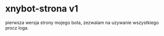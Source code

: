 # xnybot-strona v1
pierwsza wersja strony mojego bota, zezwalam na uzywanie wszystkiego procz loga.
